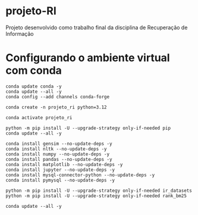 # projeto-RI
Projeto desenvolvido como trabalho final da disciplina de Recuperação de Informação

# Configurando o ambiente virtual com conda

```shell
conda update conda -y
conda update --all -y
conda config --add channels conda-forge
```
```shell
conda create -n projeto_ri python=3.12
```
```shell
conda activate projeto_ri
```

```shell
python -m pip install -U --upgrade-strategy only-if-needed pip
conda update --all -y

conda install gensim --no-update-deps -y
conda install nltk --no-update-deps -y
conda install numpy --no-update-deps -y
conda install pandas --no-update-deps -y
conda install matplotlib --no-update-deps -y
conda install jupyter --no-update-deps -y
conda install mysql-connector-python --no-update-deps -y
conda install pymysql --no-update-deps -y

python -m pip install -U --upgrade-strategy only-if-needed ir_datasets
python -m pip install -U --upgrade-strategy only-if-needed rank_bm25

conda update --all -y
